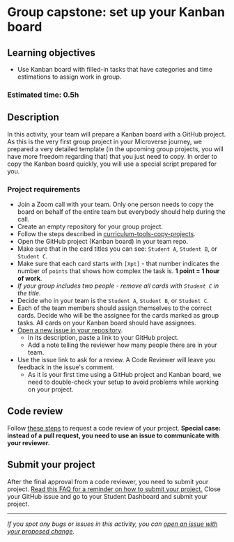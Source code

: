 # Group capstone: set up your Kanban board

## Learning objectives
- Use Kanban board with filled-in tasks that have categories and time estimations to assign work in group.

### Estimated time: 0.5h

## Description

In this activity, your team will prepare a Kanban board with a GitHub project. As this is the very first group project in your Microverse journey, we prepared a very detailed template (in the upcoming group projects, you will have more freedom regarding that) that you just need to copy.
In order to copy the Kanban board quickly, you will use a special script prepared for you.

### Project requirements

- Join a Zoom call with your team. Only one person needs to copy the board on behalf of the entire team but everybody should help during the call.
- Create an empty repository for your group project.
- Follow the steps described in [curriculum-tools-copy-projects](https://github.com/microverseinc/curriculum-tools-copy-projects).
- Open the GitHub project (Kanban board) in your team repo.
- Make sure that in the card titles you can see: `Student A`, `Student B`, or `Student C`.
- Make sure that each card starts with `[Xpt]` - that number indicates the number of `points` that shows how complex the task is. **1 point = 1 hour of work**.
- _If your group includes two people - remove all cards with `Student C` in the title._
- Decide who in your team is the `Student A`, `Student B`, or `Student C`.
- Each of the team members should assign themselves to the correct cards. Decide who will be the assignee for the cards marked as group tasks. All cards on your Kanban board should have assignees.
- [Open a new issue in your repository](https://docs.github.com/en/issues/tracking-your-work-with-issues/creating-an-issue).
    - In its description, paste a link to your GitHub project.
    - Add a note telling the reviewer how many people there are in your team.
- Use the issue link to ask for a review. A Code Reviewer will leave you feedback in the issue's comment.
    - As it is your first time using a GitHub project and Kanban board, we need to double-check your setup to avoid problems while working on your project.

## Code review

Follow [these steps](https://github.com/microverseinc/curriculum-transversal-skills/blob/main/code-review/articles/how_to_ask_for_a_code_review.md) to request a code review of your project.
**Special case: instead of a pull request, you need to use an issue to communicate with your reviewer.**

## Submit your project

After the final approval from a code reviewer, you need to submit your project.
[Read this FAQ for a reminder on how to submit your project.](https://microverse.zendesk.com/hc/en-us/articles/360061344234)
Close your GitHub issue and go to your Student Dashboard and submit your project.


------

_If you spot any bugs or issues in this activity, you can [open an issue with your proposed change](https://github.com/microverseinc/curriculum-transversal-skills/blob/main/git-github/articles/open_issue.md)._
